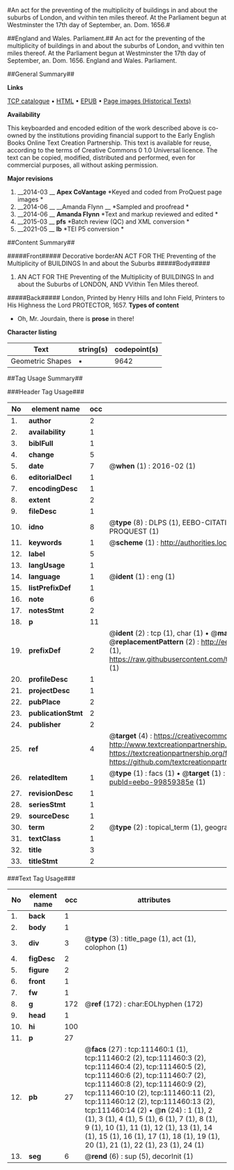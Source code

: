 #An act for the preventing of the multiplicity of buildings in and about the suburbs of London, and vvithin ten miles thereof. At the Parliament begun at Westminster the 17th day of September, an. Dom. 1656.#

##England and Wales. Parliament.##
An act for the preventing of the multiplicity of buildings in and about the suburbs of London, and vvithin ten miles thereof. At the Parliament begun at Westminster the 17th day of September, an. Dom. 1656.
England and Wales. Parliament.

##General Summary##

**Links**

[TCP catalogue](http://www.ota.ox.ac.uk/tcp/)  • 
[HTML](http://tei.it.ox.ac.uk/tcp/Texts-HTML/free/A82/A82458.html)  • 
[EPUB](http://tei.it.ox.ac.uk/tcp/Texts-EPUB/free/A82/A82458.epub) • 
[Page images (Historical Texts)](https://historicaltexts.jisc.ac.uk/eebo-99859385e)

**Availability**

This keyboarded and encoded edition of the work described above is co-owned by the
    institutions providing financial support to the Early English Books Online Text Creation
    Partnership. This text is available for reuse, according to the terms of  Creative Commons 0 1.0 Universal
    licence. The text can be copied, modified, distributed and performed, even for commercial
    purposes, all without asking permission.

**Major revisions**

1. __2014-03 __ __Apex CoVantage__ *Keyed and coded from ProQuest page images *
1. __2014-06 __ __Amanda Flynn __ *Sampled and proofread *
1. __2014-06 __ __Amanda Flynn__ *Text and markup reviewed and edited *
1. __2015-03 __ __pfs__ *Batch review (QC) and XML conversion *
1. __2021-05 __ __lb__ *TEI P5 conversion *

##Content Summary##

#####Front#####
Decorative borderAN ACT FOR THE Preventing of the Multiplicity of BUILDINGS In and about the Suburbs
#####Body#####

1. AN ACT FOR THE Preventing of the Multiplicity of BUILDINGS In and about the Suburbs of LONDON, AND VVithin Ten Miles thereof.

#####Back#####
London, Printed by Henry Hills and Iohn Field, Printers to His Highness the Lord PROTECTOR, 1657.
**Types of content**

  * Oh, Mr. Jourdain, there is **prose** in there!

**Character listing**


|Text|string(s)|codepoint(s)|
|---|---|---|
|Geometric Shapes|▪|9642|

##Tag Usage Summary##

###Header Tag Usage###

|No|element name|occ|attributes|
|---|---|---|---|
|1.|__author__|2||
|2.|__availability__|1||
|3.|__biblFull__|1||
|4.|__change__|5||
|5.|__date__|7| @__when__ (1) : 2016-02 (1)|
|6.|__editorialDecl__|1||
|7.|__encodingDesc__|1||
|8.|__extent__|2||
|9.|__fileDesc__|1||
|10.|__idno__|8| @__type__ (8) : DLPS (1), EEBO-CITATION (1), VID (1), EEBO-PROQUEST (1), STC (3), PROQUEST (1)|
|11.|__keywords__|1| @__scheme__ (1) : http://authorities.loc.gov/ (1)|
|12.|__label__|5||
|13.|__langUsage__|1||
|14.|__language__|1| @__ident__ (1) : eng (1)|
|15.|__listPrefixDef__|1||
|16.|__note__|6||
|17.|__notesStmt__|2||
|18.|__p__|11||
|19.|__prefixDef__|2| @__ident__ (2) : tcp (1), char (1)  •  @__matchPattern__ (2) : ([0-9\-]+):([0-9IVX]+) (1), (.+) (1)  •  @__replacementPattern__ (2) : http://eebo.chadwyck.com/downloadtiff?vid=$1&page=$2 (1), https://raw.githubusercontent.com/textcreationpartnership/Texts/master/tcpchars.xml#$1 (1)|
|20.|__profileDesc__|1||
|21.|__projectDesc__|1||
|22.|__pubPlace__|2||
|23.|__publicationStmt__|2||
|24.|__publisher__|2||
|25.|__ref__|4| @__target__ (4) : https://creativecommons.org/publicdomain/zero/1.0/ (1), http://www.textcreationpartnership.org/docs/. (1), https://textcreationpartnership.org/faq/#faq05 (1), https://github.com/textcreationpartnership (1)|
|26.|__relatedItem__|1| @__type__ (1) : facs (1)  •  @__target__ (1) : https://data.historicaltexts.jisc.ac.uk/view?pubId=eebo-99859385e (1)|
|27.|__revisionDesc__|1||
|28.|__seriesStmt__|1||
|29.|__sourceDesc__|1||
|30.|__term__|2| @__type__ (2) : topical_term (1), geographic_name (1)|
|31.|__textClass__|1||
|32.|__title__|3||
|33.|__titleStmt__|2||


###Text Tag Usage###

|No|element name|occ|attributes|
|---|---|---|---|
|1.|__back__|1||
|2.|__body__|1||
|3.|__div__|3| @__type__ (3) : title_page (1), act (1), colophon (1)|
|4.|__figDesc__|2||
|5.|__figure__|2||
|6.|__front__|1||
|7.|__fw__|1||
|8.|__g__|172| @__ref__ (172) : char:EOLhyphen (172)|
|9.|__head__|1||
|10.|__hi__|100||
|11.|__p__|27||
|12.|__pb__|27| @__facs__ (27) : tcp:111460:1 (1), tcp:111460:2 (2), tcp:111460:3 (2), tcp:111460:4 (2), tcp:111460:5 (2), tcp:111460:6 (2), tcp:111460:7 (2), tcp:111460:8 (2), tcp:111460:9 (2), tcp:111460:10 (2), tcp:111460:11 (2), tcp:111460:12 (2), tcp:111460:13 (2), tcp:111460:14 (2)  •  @__n__ (24) : 1 (1), 2 (1), 3 (1), 4 (1), 5 (1), 6 (1), 7 (1), 8 (1), 9 (1), 10 (1), 11 (1), 12 (1), 13 (1), 14 (1), 15 (1), 16 (1), 17 (1), 18 (1), 19 (1), 20 (1), 21 (1), 22 (1), 23 (1), 24 (1)|
|13.|__seg__|6| @__rend__ (6) : sup (5), decorInit (1)|
